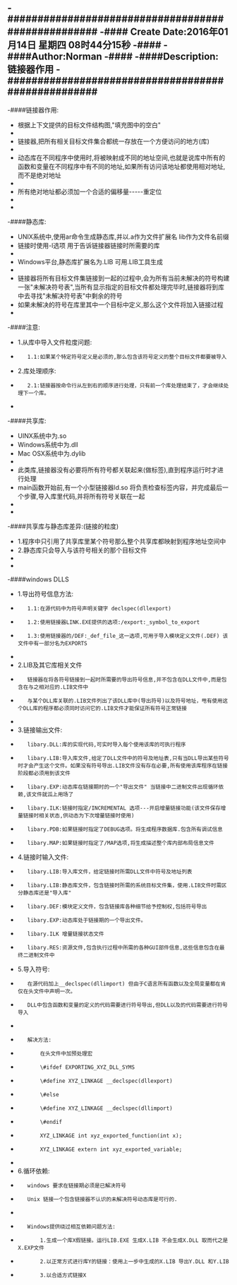 -###################################################
-#### Create Date:2016年01月14日 星期四 08时44分15秒
-####
-####Author:Norman
-####
-####Description: 链接器作用
-###################################################
-
-####链接器作用:
-    根据上下文提供的目标文件结构图,"填充图中的空白"
-
-    链接器,把所有相关目标文件集合都统一存放在一个方便访问的地方(库)
-
-    动态库在不同程序中使用时,将被映射成不同的地址空间,也就是说库中所有的函数和变量在不同程序中有不同的地址,如果所有访问该地址都使用相对地址,而不是绝对地址
-
-    所有绝对地址都必须加一个合适的偏移量-----重定位
-
-
-####静态库:
-    UNIX系统中,使用ar命令生成静态库,并以.a作为文件扩展名  lib作为文件名前缀
-    链接时使用-l选项  用于告诉链接器链接时所需要的库
-
-    Windows平台,静态库扩展名为.LIB  可用.LIB工具生成
-
-    链接器将所有目标文件集链接到一起的过程中,会为所有当前未解决的符号构建一张"未解决符号表",当所有显示指定的目标文件都处理完毕时,链接器将到库中去寻找"未解决符号表"中剩余的符号
-    如果未解决的符号在库里其中一个目标中定义,那么这个文件将加入链接过程
-
-####注意:
-    1.从库中导入文件粒度问题:
-        1.1:如果某个特定符号定义是必须的,那么包含该符号定义的整个目标文件都要被导入
-    2.库处理顺序:
-        2.1:链接器按命令行从左到右的顺序进行处理，只有前一个库处理结束了，才会继续处理下一个库。
-
-####共享库:
-    UINX系统中为.so
-    Windows系统中为.dll
-    Mac OSX系统中为.dylib
-
-    此类库,链接器没有必要将所有符号都关联起来(做标签),直到程序运行时才进行处理
-    main函数开始前,有一个小型链接器ld.so 将负责检查标签内容，并完成最后一个步骤,导入库里代码,并将所有符号关联在一起
-
-
-####共享库与静态库差异:(链接的粒度)
-    1.程序中只引用了共享库里某个符号那么整个共享库都映射到程序地址空间中
-    2.静态库只会导入与该符号相关的那个目标文件
-    
-
-####windows DLLS
-    1.导出符号信息方法:
-        1.1:在源代码中为符号声明关键字 declspec(dllexport)
-        1.2:使用链接器LINK.EXE提供的选项:/export:_symbol_to_export
-        1.3:使用链接器的/DEF:_def_file_这一选项,可用于导入模块定义文件(.DEF) 该文件中有一部分名为EXPORTS
-
-    2.LIB及其它库相关文件
-        链接器在将各符号链接到一起时所需要的导出符号信息,并不包含在DLL文件中,而是包含在与之相对应的.LIB文件中
-        与某个DLL库关联的.LIB文件列出了该DLL库中(导出符号)以及符号地址，甩有使用这个DLL库的程序都必须同时访问它的.LIB文件才能保证所有符号正常链接
-
-    3.链接输出文件:
-        libary.DLL:库的实现代码,可实时导入每个使用该库的可执行程序
-        libary.LIB:导入库文件,给定了DLL文件中的符号及地址表,只有当DLL导出某些符号时才会产生这个文件。如果没有符号导出.LIB文件没有存在必要,所有使用该库程序在链接阶段都必须用到该文件
-        libary.EXP:动态库在链接期时的一个"导出文件" 当链接中二进制文件出现循环依赖,该文件就泒上用场了
-        libary.ILK:链接时指定/INCREMENTAL 选项---开启增量链接功能(该文件保存增量链接时相关状态,供动态为下次增量链接时使用)
-        libary.PDB:如果链接时指定了DEBUG选项。将生成程序数据库.包含所有调试信息
-        libary.MAP:如果链接时指定了/MAP选项,将生成描述整个库内部布局信息文件
-    4.链接时输入文件:
-        libary.LIB:导入库文件，给定链接时所需DLL文件中符号及地址列表
-        libary.LIB:静态库文件，包含链接时所需的系统目标文件集，使用.LIB文件时需区分静态库还是"导入库"
-        libary.DEF:模块定义文件，包含链接库各种细节给予控制权,包括符号导出
-        libary.EXP:动态库处于链接期的一个导出文件。
-        libary.ILK 增量链接状态文件
-        libary.RES:资源文件,包含执行过程中所需的各种GUI部件信息,这些信息包含在最终二进制文件中
-    5.导入符号:
-        在源代码加上__declspec(dllimport) 但由于C语言所有函数以及全局变量都在肯仅在头文件中声明一次。
-        DLL中包含函数和变量的定义的代码需要进行符号导出,但DLL以及的代码需要进行符号导入
-
-        解决方法:
-            在头文件中加预处理宏
-            \#ifdef EXPORTING_XYZ_DLL_SYMS
-            \#define XYZ_LINKAGE __declspec(dllexport)
-            \#else
-            \#define XYZ_LINKAGE __declspec(dllimport)
-            \#endif
-            XYZ_LINKAGE int xyz_exported_function(int x);
-            XYZ_LINKAGE extern int xyz_exported_variable;
-
-    6.循环依赖:
-        windows 要求在链接期必须是已解决符号
-        Unix 链接一个包含链接器不认识的未解决符号动态库是可行的.
-
-        Windows提供绕过相互依赖问题方法:
-            1.生成一个库X假链接。运行LIB.EXE 生成X.LIB 不会生成X.DLL 取而代之是X.EXP文件
-            2.以正常方式进行库Y的链接：使用上一步中生成的X.LIB 导出Y.DLL 和Y.LIB
-            3.以合适方式链接X 
